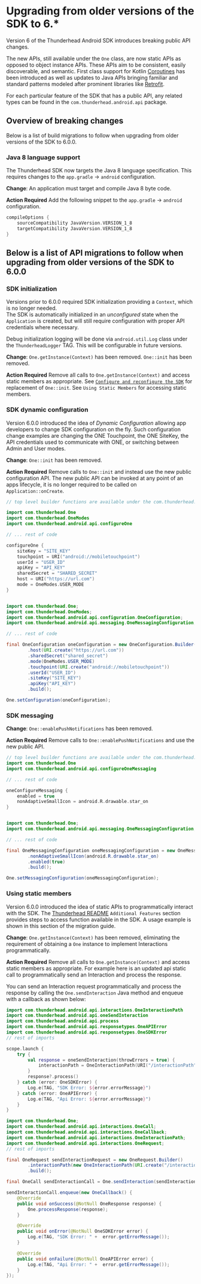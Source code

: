 # Upgrading from older versions of the SDK to 6.*

Version 6 of the Thunderhead Android SDK introduces breaking public API changes.

The new APIs, still available under the `One` class, are now static APIs as opposed to 
object instance APIs.  These APIs aim to be consistent, easily discoverable, and semantic.
First class support for Kotlin [Coroutines](https://kotlinlang.org/docs/reference/coroutines-overview.html) has been introduced as well as updates to Java APIs bringing familiar and standard patterns modeled after prominent libraries like [Retrofit](https://square.github.io/retrofit/).

For each particular feature of the SDK that has a public API, any related types can
be found in the `com.thunderhead.android.api` package.

## Overview of breaking changes

Below is a list of build migrations to follow when upgrading from older versions of the SDK to 6.0.0.

### Java 8 language support

The Thunderhead SDK now targets the Java 8 language specification.
This requires changes to the `app.gradle` -> `android` configuration.  

**Change**:
An application must target and compile Java 8 byte code.

**Action Required**
Add the following snippet to the `app.gradle` -> `android` configuration.

```groovy
compileOptions { 
    sourceCompatibility JavaVersion.VERSION_1_8 
    targetCompatibility JavaVersion.VERSION_1_8 
}
``` 

## Below is a list of API migrations to follow when upgrading from older versions of the SDK to 6.0.0

### SDK initialization 

Versions prior to 6.0.0 required SDK initialization providing a `Context`, which is no longer needed.  
The SDK is automatically initialized in an *unconfigured* state when the `Application` is created, 
but will still require configuration with proper API credentials where necessary.

Debug initialization logging will be done via `android.util.Log` class under the `ThunderheadLogger` TAG. This will be configurable in future versions.

**Change**:
`One.getInstance(Context)` has been removed.
`One::init` has been removed.

**Action Required**
Remove all calls to `One.getInstance(Context)` and access static members 
as appropriate. See [`Configure and reconfigure the SDK`](README.md#configure-and-reconfigure-the-sdk) for replacement of `One::init`. See `Using Static Members` for accessing static members.

### SDK dynamic configuration
Version 6.0.0 introduced the idea of _Dynamic Configuration_ allowing app developers to change SDK configuration on the fly. Such configuration change examples are changing the ONE Touchpoint, the ONE SiteKey, 
the API credentials used to communicate with ONE, or switching between Admin and User modes. 

**Change**:
`One::init` has been removed.

**Action Required**
Remove calls to `One::init` and instead use the new public configuration API.
The new public API can be invoked at any point of an apps lifecycle, it is no longer required to be called on `Application::onCreate`.

```kotlin
// top level builder functions are available under the com.thunderhead.android.api package

import com.thunderhead.One
import com.thunderhead.OneModes
import com.thunderhead.android.api.configureOne

// ... rest of code

configureOne {
    siteKey = "SITE_KEY"
    touchpoint = URI("android://mobiletouchpoint")
    userId = "USER_ID"
    apiKey = "API_KEY"
    sharedSecret = "SHARED_SECRET"
    host = URI("https://url.com")
    mode = OneModes.USER_MODE
}
```

```java

import com.thunderhead.One;
import com.thunderhead.OneModes;
import com.thunderhead.android.api.configuration.OneConfiguration;
import com.thunderhead.android.api.messaging.OneMessagingConfiguration;

// ... rest of code

final OneConfiguration oneConfiguration = new OneConfiguration.Builder()
        .host(URI.create("https://url.com"))
        .sharedSecret("shared_secret")
        .mode(OneModes.USER_MODE)
        .touchpoint(URI.create("android://mobiletouchpoint"))
        .userId("USER_ID")
        .siteKey("SITE_KEY")
        .apiKey("API_KEY")
        .build();

One.setConfiguration(oneConfiguration);
```

### SDK messaging

**Change**:
`One::enablePushNotifications` has been removed.

**Action Required**
Remove calls to `One::enablePushNotifications` and use the new public API.


```kotlin
// top level builder functions are available under the com.thunderhead.android.api package
import com.thunderhead.One
import com.thunderhead.android.api.configureOneMessaging

// ... rest of code

oneConfigureMessaging {
    enabled = true
    nonAdaptiveSmallIcon = android.R.drawable.star_on
}
```

```java

import com.thunderhead.One;
import com.thunderhead.android.api.messaging.OneMessagingConfiguration;

// ... rest of code

final OneMessagingConfiguration oneMessagingConfiguration = new OneMessagingConfiguration.Builder()
        .nonAdaptiveSmallIcon(android.R.drawable.star_on)
        .enabled(true)
        .build();

One.setMessagingConfiguration(oneMessagingConfiguration);
```
### Using static members

Version 6.0.0 introduced the idea of static APIs to programmatically interact with the SDK.
The [Thunderhead README](README.md#additional-features) `Additional Features` section provides steps to access function available in the SDK.  A usage example is shown in this section of the migration guide.

**Change**:
`One.getInstance(Context)` has been removed, eliminating the requirement of
obtaining a `One` instance to implement Interactions programmatically.

**Action Required**
Remove all calls to `One.getInstance(Context)` and access static members as appropriate.  For example here is an updated api static call to programmatically send an Interaction and process the response.

You can send an Interaction request programmatically and process the response by calling the `One.sendInteraction` Java method and enqueue with a callback as shown below:

```kotlin
import com.thunderhead.android.api.interactions.OneInteractionPath
import com.thunderhead.android.api.oneSendInteraction
import com.thunderhead.android.api.process
import com.thunderhead.android.api.responsetypes.OneAPIError
import com.thunderhead.android.api.responsetypes.OneSDKError
// rest of imports

scope.launch {
    try {
        val response = oneSendInteraction(throwErrors = true) {
            interactionPath = OneInteractionPath(URI("/interactionPath"))
        }
        response?.process()
    } catch (error: OneSDKError) {
        Log.e(TAG, "SDK Error: ${error.errorMessage}")
    } catch (error: OneAPIError) {
        Log.e(TAG, "Api Error: ${error.errorMessage}")
    }
}
```

```java
import com.thunderhead.One;
import com.thunderhead.android.api.interactions.OneCall;
import com.thunderhead.android.api.interactions.OneCallback;
import com.thunderhead.android.api.interactions.OneInteractionPath;
import com.thunderhead.android.api.interactions.OneRequest;
// rest of imports

final OneRequest sendInteractionRequest = new OneRequest.Builder()
        .interactionPath(new OneInteractionPath(URI.create("/interactionPath")))
        .build();

final OneCall sendInteractionCall = One.sendInteraction(sendInteractionRequest);

sendInteractionCall.enqueue(new OneCallback() {
    @Override
    public void onSuccess(@NotNull OneResponse response) {
        One.processResponse(response);
    }

    @Override
    public void onError(@NotNull OneSDKError error) {
        Log.e(TAG, "SDK Error: " +  error.getErrorMessage());
    }

    @Override
    public void onFailure(@NotNull OneAPIError error) {
        Log.e(TAG, "Api Error: " +  error.getErrorMessage());
    }
});
```
